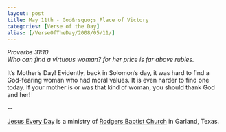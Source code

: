 ```yaml
---
layout: post
title: May 11th - God&rsquo;s Place of Victory
categories: [Verse of the Day]
alias: [/VerseOfTheDay/2008/05/11/]
---
```


_Proverbs 31:10  
Who can find a virtuous woman? for her price is far above rubies._

It&rsquo;s Mother&rsquo;s Day! Evidently, back in Solomon&rsquo;s
day, it was hard to find a God-fearing woman who had moral values. It
is even harder to find one today. If your mother is or was that kind
of woman, you should thank God and her!

 --

<a href=http://jesuseveryday.net>Jesus Every Day</a> is a ministry of <a href=http://rodgersbaptist.net>Rodgers Baptist Church</a> in Garland, Texas.
